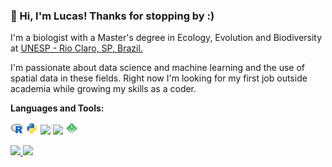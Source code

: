### 👋 Hi, I'm Lucas! Thanks for stopping by :)

I'm a biologist with a Master's degree in Ecology, Evolution and Biodiversity at [UNESP - Rio Claro, SP, Brazil.](https://ib.rc.unesp.br/#!/pos-graduacao/secao-tecnica-de-pos/programas/ecologia-e-biodiversidade/apresentacao-novo/)

I'm passionate about data science and machine learning and the use of spatial data in these fields. Right now I'm looking for my first job outside academia while growing my skills as a coder.


**Languages and Tools:**

<code><img height="20" src="https://raw.githubusercontent.com/devicons/devicon/master/icons/r/r-original.svg"></code>
<code><img height="20" src="https://raw.githubusercontent.com/devicons/devicon/master/icons/python/python-original.svg"></code>
<code><img height="20" src="https://upload.wikimedia.org/wikipedia/commons/3/38/Jupyter_logo.svg"></code>
<code><img height="20" src="https://qgis.org/en/_downloads/19636e41148dfd0157ff0db3f7297069/qgis-icon64.svg"></code>
<code><img height="20" src="https://raw.githubusercontent.com/OSGeo/grass-website/master/static/images/favicon/android-chrome-192x192.png"></code>

<div>
  <a href="https://github.com/Lucas-a-pereira">
  <img height="130em" src="https://github-readme-stats.vercel.app/api?username=Lucas-a-pereira&show_icons=true&theme=dark&include_all_commits=true&count_private=true"/>
  <img height="130em" src="https://github-readme-stats.vercel.app/api/top-langs/?username=Lucas-a-pereira&layout=compact&langs_count=16&theme=dark"/>
<div>


<!---
Lucas-a-pereira/Lucas-a-pereira is a ✨ special ✨ repository because its `README.md` (this file) appears on your GitHub profile.
You can click the Preview link to take a look at your changes.
--->
